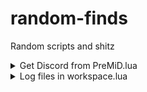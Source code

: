 # random-finds
Random scripts and shitz

<details>
  <summary>Get Discord from PreMiD.lua</summary>
  <blockquote>
    <a href="https://github.com/Roblox-Thot/random-shit/blob/main/data/Get%20Discord%20from%20PreMiD.lua">Link</a><br>
    If the user has PreMiD installed then it will print/grab some user info.<br>
    Example:<br>
    <img width="694" alt="image" src="https://user-images.githubusercontent.com/67937010/208335348-84c2de5d-c9a8-42f1-832a-af556241ccd8.png">
  </blockquote>
</details>

<details>
  <summary>Log files in workspace.lua</summary>
  <blockquote>
    <a href="https://github.com/Roblox-Thot/random-shit/blob/main/data/Log%20files%20in%20workspace.lua">Link</a><br>
    Will save to file any whitelisted files to a file<br>
  </blockquote>
</details>
